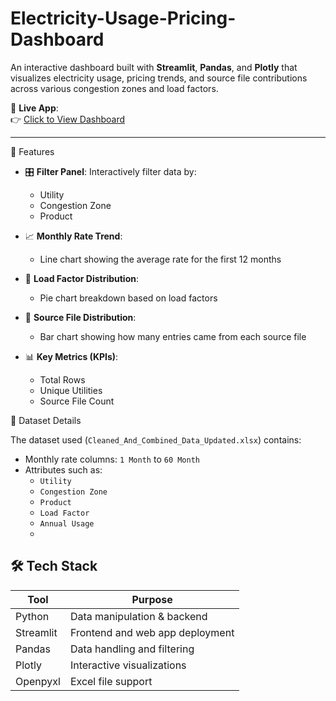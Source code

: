 # Electricity-Usage-Pricing-Dashboard

An interactive dashboard built with **Streamlit**, **Pandas**, and **Plotly** that visualizes electricity usage, pricing trends, and source file contributions across various congestion zones and load factors.

🚀 **Live App**:  
👉 [Click to View Dashboard](https://electricity-usage-pricing-dashboard-6wty7zduqfrbpbgekymz32.streamlit.app/)

---

📌 Features

- 🎛️ **Filter Panel**: Interactively filter data by:
  - Utility
  - Congestion Zone
  - Product

- 📈 **Monthly Rate Trend**:
  - Line chart showing the average rate for the first 12 months

- 🧭 **Load Factor Distribution**:
  - Pie chart breakdown based on load factors

- 📂 **Source File Distribution**:
  - Bar chart showing how many entries came from each source file

- 📊 **Key Metrics (KPIs)**:
  - Total Rows
  - Unique Utilities
  - Source File Count


📁 Dataset Details

The dataset used (`Cleaned_And_Combined_Data_Updated.xlsx`) contains:
- Monthly rate columns: `1 Month` to `60 Month`
- Attributes such as:
  - `Utility`
  - `Congestion Zone`
  - `Product`
  - `Load Factor`
  - `Annual Usage`
  - 
## 🛠 Tech Stack

| Tool        | Purpose                          |
|-------------|----------------------------------|
| Python      | Data manipulation & backend      |
| Streamlit   | Frontend and web app deployment  |
| Pandas      | Data handling and filtering      |
| Plotly      | Interactive visualizations       |
| Openpyxl    | Excel file support               |

